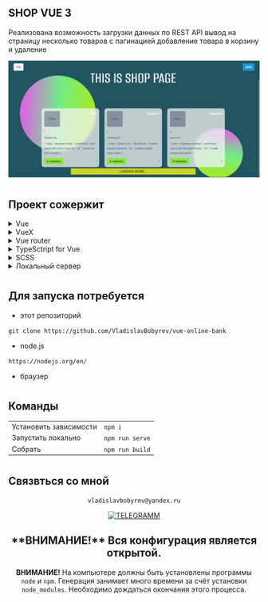 
## SHOP VUE 3
Реализована возможность загрузки данных по REST API вывод на страницу несколько товаров с пагинацией добавление товара в корзину и удаление

<div align="left">

![Lax 2.0 Gif](./README/readme.gif)

#
## Проект сожержит

<details>
  <summary >Vue</summary>

  [Что это?](https://vuejs.org/)

    Прогрессивный JavaScript-фреймворк

</details>

<details >
  <summary >VueX</summary>
 
  [Что это?](https://vuex.vuejs.org/) 
 
    Централизованное хранилище данных для всех компонентов приложения.
    Логика вынесена в отдельный модуль, входной точкой является файл store/index.js
</details>

<details >
  <summary > Vue router</summary>
 
  [Что это?](https://router.vuejs.org/) 

    Роутиг на страницах осуществляется через [<router-view>] без перезагрузки
    шапка сайта остается неизменной и не загружается при смене страниц
</details>

<details >
  <summary >TypeSctript for Vue</summary>
 
  [Что это?](https://vuex.vuejs.org/guide/typescript-support.html) 

    Vuex предоставляет свои типы, поэтому вы можете использовать TypeScript для написания определения хранилища. Вам не нужна специальная конфигурация TypeScript для Vuex. Пожалуйста, следуйте базовой настройке TypeScript Vue для настройки вашего проекта.
</details>

<details>
  <summary>SCSS</summary>
 
  [Что это?](https://sass-scss.ru/)  

    Вы можете изменять  настройки в вашем проекте. 
    Для  автоматического комполирования файлов css необходимо запустить 

  Live Sass Compiler 

</details>

<details>
  <summary>Локальный сервер</summary>
 
  [Что это?](https://ru.wikipedia.org/wiki/Localhost) 
 
  По умолчанию [localhost:8080](http://localhost:8080).
</details>


# 
## Для запуска потребуется
- этот репозиторий 
 ```
git clone https://github.com/VladislavBobyrev/vue-online-bank
```
- node.js 
 
```
https://nodejs.org/en/
```

<!-- - Live Sass Compiler

 
```
https://marketplace.visualstudio.com/items?itemName=ritwickdey.live-sass
``` -->

- браузер

#
## Команды

|                        |                       |
|------------------------|:----------------------|
| Установить зависимости | `npm i`               |
| Запустить локально     | `npm run serve`       |
| Собрать                | `npm run build`       |
 
#
## Связвться со мной
<div align='center'> 
 
 ```
vladislavbobyrev@yandex.ru
```
 
 [![TELEGRAMM](https://img.shields.io/badge/telegramm-4285F4?style=for-the-badge&logo=read-the-docs&logoColor=white)](https://t.me/VladislavBobyrev)

 </div>
 
<div align="center">
  <h2>**ВНИМАНИЕ!**  Вся конфигурация является открытой. </h2>
 
**ВНИМАНИЕ!** На компьютере должны быть установлены программы `node` и `npm`.
Генерация  занимает много времени за счёт
установки `node_modules`. Необходимо дождаться окончания этого процесса.
 
</div>